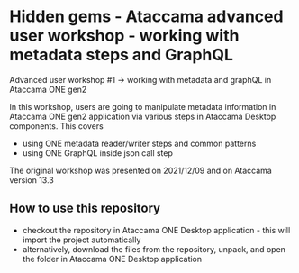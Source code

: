 # Hidden gems - Ataccama advanced user workshop - working with metadata steps and GraphQL 

Advanced user workshop #1 -> working with metadata and graphQL in Ataccama ONE gen2

In this workshop, users are going to manipulate metadata information in Ataccama ONE gen2 application via various steps in Ataccama Desktop components. 
This covers
- using ONE metadata reader/writer steps and common patterns
- using ONE GraphQL inside json call step

The original workshop was presented on 2021/12/09 and on Ataccama version 13.3

## How to use this repository
- checkout the repository in Ataccama ONE Desktop application - this will import the project automatically
- alternatively, download the files from the repository, unpack, and open the folder in Ataccama ONE Desktop application
